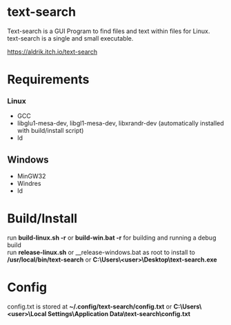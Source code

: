 # text-search
Text-search is a GUI Program to find files and text within files for Linux. <br>
text-search is a single and small executable.

https://aldrik.itch.io/text-search

# Requirements

### Linux
- GCC
- libglu1-mesa-dev, libgl1-mesa-dev, libxrandr-dev (automatically installed with build/install script)
- ld

## Windows
- MinGW32
- Windres
- ld

# Build/Install
run __build-linux.sh -r__ or __build-win.bat -r__ for building and running a debug build<br />
run __release-linux.sh__ or __release-windows.bat as root to install to __/usr/local/bin/text-search__ or __C:\Users\\\<user>\\Desktop\\text-search.exe__ <br />

# Config
config.txt is stored at __~/.config/text-search/config.txt__ or __C:\Users\\\<user>\Local Settings\Application Data\text-search\config.txt__
